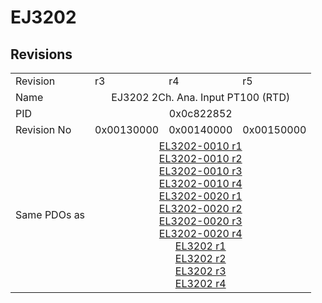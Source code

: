 # EJ3202

## Revisions
<table>
<tr>
<td>Revision</td>
<td>r3</td>
<td>r4</td>
<td>r5</td>
</tr>
<tr>
<td>Name</td>
<td colspan=3 align="center">EJ3202 2Ch. Ana. Input PT100 (RTD)</td>
</tr>
<tr>
<td>PID</td>
<td colspan=3 align="center">0x0c822852</td>
</tr>
<tr>
<td>Revision No</td>
<td>0x00130000</td>
<td>0x00140000</td>
<td>0x00150000</td>
</tr>
<tr>
<td>Same PDOs as</td>
<td colspan=3 align="center"><a href="EL3202-0010.md">EL3202-0010 r1</a><br/><a href="EL3202-0010.md">EL3202-0010 r2</a><br/><a href="EL3202-0010.md">EL3202-0010 r3</a><br/><a href="EL3202-0010.md">EL3202-0010 r4</a><br/><a href="EL3202-0020.md">EL3202-0020 r1</a><br/><a href="EL3202-0020.md">EL3202-0020 r2</a><br/><a href="EL3202-0020.md">EL3202-0020 r3</a><br/><a href="EL3202-0020.md">EL3202-0020 r4</a><br/><a href="EL3202.md">EL3202 r1</a><br/><a href="EL3202.md">EL3202 r2</a><br/><a href="EL3202.md">EL3202 r3</a><br/><a href="EL3202.md">EL3202 r4</a></td>
</tr>
</table>

